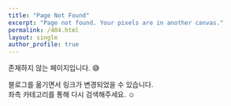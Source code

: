 ```yaml
---
title: "Page Not Found"
excerpt: "Page not found. Your pixels are in another canvas."
permalink: /404.html
layout: single
author_profile: true
---
```


존재하지 않는 페이지입니다. 😅

블로그를 옮기면서 링크가 변경되었을 수 있습니다.<br>
좌측 카테고리를 통해 다시 검색해주세요. ☺️